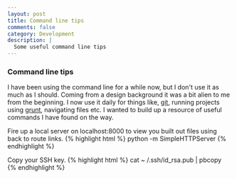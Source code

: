 ```yaml
---
layout: post
title: Command line tips
comments: false
category: Development
description: |
  Some useful command line tips
---
```


### Command line tips


I have been using the command line for a while now, but I don't use it as much as I should. Coming from a design background it was a bit alien to me from the beginning. I now use it daily for things like, [git](http://git-scm.com/ "Git"), running projects using [grunt](http://gruntjs.com/ "grunt"), navigating files etc. I wanted to build up a resource of useful commands I have found on the way.

Fire up a local server on localhost:8000 to view you built out files using back to route links.
{% highlight html %}
	python -m SimpleHTTPServer
{% endhighlight %}

Copy your SSH key.
{% highlight html %}
	cat ~ /.ssh/id_rsa.pub | pbcopy
{% endhighlight %}

